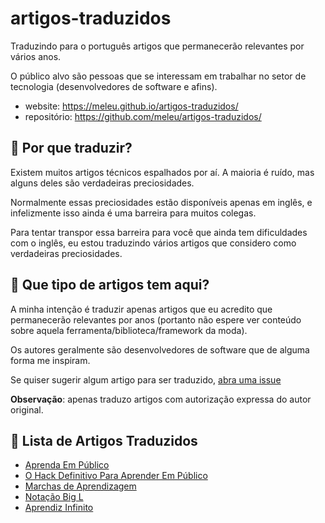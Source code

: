 # artigos-traduzidos

Traduzindo para o português artigos que permanecerão relevantes por vários anos.

O público alvo são pessoas que se interessam em trabalhar no setor de tecnologia (desenvolvedores de software e afins).

- website: <https://meleu.github.io/artigos-traduzidos/>
- repositório: <https://github.com/meleu/artigos-traduzidos/>

## 🤷 Por que traduzir?

Existem muitos artigos técnicos espalhados por aí. A maioria é ruído, mas alguns deles são verdadeiras preciosidades.

Normalmente essas preciosidades estão disponíveis apenas em inglês, e infelizmente isso ainda é uma barreira para muitos colegas.

Para tentar transpor essa barreira para você que ainda tem dificuldades com o inglês, eu estou traduzindo vários artigos que considero como verdadeiras preciosidades.


## 🤔 Que tipo de artigos tem aqui?

A minha intenção é traduzir apenas artigos que eu acredito que permanecerão relevantes por anos (portanto não espere ver conteúdo sobre aquela ferramenta/biblioteca/framework da moda).

Os autores geralmente são desenvolvedores de software que de alguma forma me inspiram.

Se quiser sugerir algum artigo para ser traduzido, [abra uma issue](https://github.com/meleu/artigos-traduzidos/issues)

**Observação**: apenas traduzo artigos com autorização expressa do autor original.


## 📃 Lista de Artigos Traduzidos

- [Aprenda Em Público](aprenda-em-publico.md)
- [O Hack Definitivo Para Aprender Em Público](aprenda-em-publico-hack.md)
- [Marchas de Aprendizagem](marchas-de-aprendizagem.md)
- [Notação Big L](notacao-big-l.md)
- [Aprendiz Infinito](aprendiz-infinito.md)
